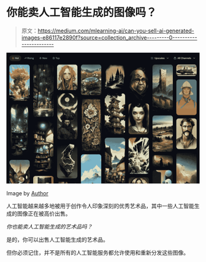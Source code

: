 # 你能卖人工智能生成的图像吗？

> 原文：<https://medium.com/mlearning-ai/can-you-sell-ai-generated-images-e86117e2890f?source=collection_archive---------0----------------------->

![](img/9ed20be32769b30fdd53a670dc30dc03.png)

Image by [Author](/@jimclydemonge)

人工智能越来越多地被用于创作令人印象深刻的优秀艺术品，其中一些人工智能生成的图像正在被高价出售。

*你也能卖人工智能生成的艺术品吗？*

是的，你可以出售人工智能生成的艺术品。

但你必须记住，并不是所有的人工智能服务都允许使用和重新分发这些图像。